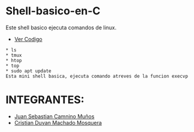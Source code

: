 # Shell-basico-en-C

Este shell basico ejecuta comandos de linux.
* [Ver Codigo](https://github.com/CriistiianDM/Shell-basico-en-C/tree/MASTER/shell%20basic)

```
* ls
* tmux
* htop
* top
* sudo apt update 
Esta mini shell basica, ejecuta comando atreves de la funcion execvp
```
# INTEGRANTES:
* [Juan Sebastian Camnino Muños](https://github.com/JuanSe320)
* [Cristian Duvan Machado Mosquera](https://github.com/CriistiianDM)
